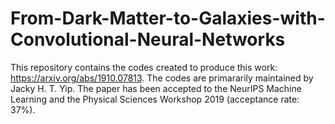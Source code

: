 # From-Dark-Matter-to-Galaxies-with-Convolutional-Neural-Networks

This repository contains the codes created to produce this work: https://arxiv.org/abs/1910.07813. The codes are primararily maintained by Jacky H. T. Yip. The paper has been accepted to the NeurIPS Machine Learning and the Physical Sciences Workshop 2019 (acceptance rate: 37%).
